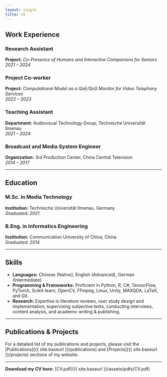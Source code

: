 ```yaml
---
layout: single
title: CV
---
```

## Work Experience

### Research Assistant
**Project:** *Co-Presence of Humans and Interactive Companions for Seniors*  
*2021 – 2024*

### Project Co-worker
**Project:** *Computational Model as a QoE/QoS Monitor for Video Telephony Services*  
*2022 – 2023*

### Teaching Assistant
**Department:** Audiovisual Technology Group, Technische Universität Ilmenau  
*2021 – 2024*

### Broadcast and Media System Engineer
**Organization:** 3rd Production Center, China Central Television  
*2014 – 2017*

---

## Education

### M.Sc. in Media Technology
**Institution:** Technische Universität Ilmenau, Germany  
*Graduated: 2021*

### B.Eng. in Informatics Engineering
**Institution:** Communication University of China, China  
*Graduated: 2014*

---

## Skills

- **Languages:** Chinese (Native), English (Advanced), German (Intermediate)
- **Programming & Frameworks:** Proficient in Python, R, C#, TensorFlow, PyTorch, Scikit-learn, OpenCV, FFmpeg, Linux, Unity, MAXQDA, LaTeX, and Git.
- **Research:** Expertise in literature reviews, user study design and implementation, supervising subjective tests, conducting interviews, content analysis, and academic writing & publishing.

---

## Publications & Projects

For a detailed list of my publications and projects, please visit the [Publications]({{ site.baseurl }}/publications) and [Projects]({{ site.baseurl }}/projects) sections of my website.

---

**Download my CV here:** [CV.pdf]({{ site.baseurl }}/assets/pdfs/CV.pdf)
